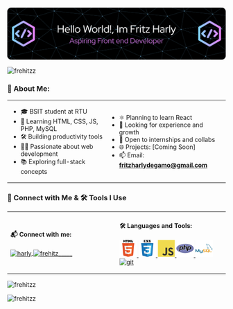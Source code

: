![Header](./Mybanner.png)

<p align="left">
  <img src="https://komarev.com/ghpvc/?username=frehitzz&label=Profile%20views&color=0e75b6&style=flat" alt="frehitzz" />
</p>

<h3>📌 About Me:</h3>

<table>
<tr>
<td>

- 🎓 BSIT student at RTU  
- 🧠 Learning HTML, CSS, JS, PHP, MySQL  
- 🛠️ Building productivity tools  
- 👨‍💻 Passionate about web development  
- 📚 Exploring full-stack concepts  

</td>
<td>

- ⚛️ Planning to learn React  
- 🎯 Looking for experience and growth  
- 🚀 Open to internships and collabs  
- 🌐 Projects: [Coming Soon]  
- 📫 Email: **fritzharlydegamo@gmail.com**

</td>
</tr>
</table>

<h3 align="left">📡 Connect with Me & 🛠️ Tools I Use</h3>

<table>
<tr>
<td width="50%">

<h4>📬 Connect with me:</h4>

<p align="left">
  <a href="https://fb.com/harly" target="blank">
    <img align="center" src="https://raw.githubusercontent.com/rahuldkjain/github-profile-readme-generator/master/src/images/icons/Social/facebook.svg" alt="harly" height="30" width="40" />
  </a>
  <a href="https://instagram.com/frehitz_____" target="blank">
    <img align="center" src="https://raw.githubusercontent.com/rahuldkjain/github-profile-readme-generator/master/src/images/icons/Social/instagram.svg" alt="frehitz_____" height="30" width="40" />
  </a>
</p>

</td>
<td width="50%">

<h4>🛠️ Languages and Tools:</h4>

<p align="left">
  <a href="https://www.w3.org/html/" target="_blank" rel="noreferrer">
    <img src="https://raw.githubusercontent.com/devicons/devicon/master/icons/html5/html5-original-wordmark.svg" alt="html5" width="40" height="40"/>
  </a>
  <a href="https://www.w3schools.com/css/" target="_blank" rel="noreferrer">
    <img src="https://raw.githubusercontent.com/devicons/devicon/master/icons/css3/css3-original-wordmark.svg" alt="css3" width="40" height="40"/>
  </a>
  <a href="https://developer.mozilla.org/en-US/docs/Web/JavaScript" target="_blank" rel="noreferrer">
    <img src="https://raw.githubusercontent.com/devicons/devicon/master/icons/javascript/javascript-original.svg" alt="javascript" width="40" height="40"/>
  </a>
  <a href="https://www.php.net" target="_blank" rel="noreferrer">
    <img src="https://raw.githubusercontent.com/devicons/devicon/master/icons/php/php-original.svg" alt="php" width="40" height="40"/>
  </a>
  <a href="https://www.mysql.com/" target="_blank" rel="noreferrer">
    <img src="https://raw.githubusercontent.com/devicons/devicon/master/icons/mysql/mysql-original-wordmark.svg" alt="mysql" width="40" height="40"/>
  </a>
  <a href="https://git-scm.com/" target="_blank" rel="noreferrer">
    <img src="https://www.vectorlogo.zone/logos/git-scm/git-scm-icon.svg" alt="git" width="40" height="40"/>
  </a>
</p>

</td>
</tr>
</table>


<p><img align="center" src="https://github-readme-stats.vercel.app/api/top-langs?username=frehitzz&show_icons=true&locale=en&layout=compact" alt="frehitzz" /></p>

<p><img align="center" src="https://github-readme-streak-stats.herokuapp.com/?user=frehitzz&" alt="frehitzz" /></p>


